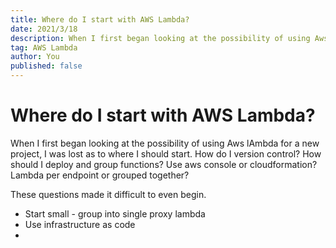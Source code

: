 ```yaml
---
title: Where do I start with AWS Lambda?
date: 2021/3/18
description: When I first began looking at the possibility of using Aws lAmbda for a new project, I was lost as to where I should start. How do I version control? How should I deploy and group functions? Use aws console or cloudformation? Lambda per endpoint or grouped together?
tag: AWS Lambda
author: You
published: false
---
```


# Where do I start with AWS Lambda?

When I first began looking at the possibility of using Aws lAmbda for a new project, I was lost as to where I should start. How do I version control? How should I deploy and group functions? Use aws console or cloudformation? Lambda per endpoint or grouped together?

These questions made it difficult to even begin.

- Start small - group into single proxy lambda
- Use infrastructure as code
-

